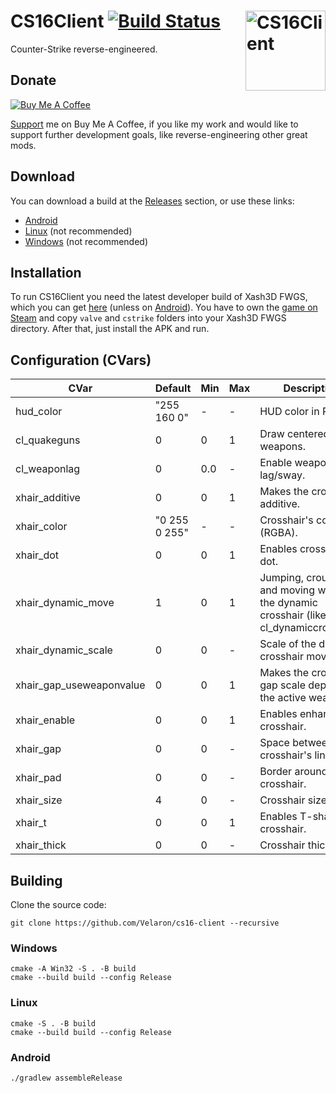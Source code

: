 # CS16Client [![Build Status](https://github.com/Velaron/cs16-client/actions/workflows/build.yml/badge.svg)](https://github.com/Velaron/cs16-client/actions) <img align="right" width="128" height="128" src="https://github.com/Velaron/cs16-client/raw/main/android/app/src/main/ic_launcher-playstore.png" alt="CS16Client" />
Counter-Strike reverse-engineered.

## Donate
[![Buy Me A Coffee](https://www.buymeacoffee.com/assets/img/custom_images/orange_img.png)](https://www.buymeacoffee.com/velaron)

[Support](https://www.buymeacoffee.com/velaron) me on Buy Me A Coffee, if you like my work and would like to support further development goals, like  reverse-engineering other great mods.

## Download
You can download a build at the [Releases](https://github.com/Velaron/cs16-client/releases/tag/continuous) section, or use these links:
* [Android](https://github.com/Velaron/cs16-client/releases/download/continuous/cs16-client.apk)
* [Linux](https://github.com/Velaron/cs16-client/releases/download/continuous/cs16-client_linux_i386.tar.gz) (not recommended)
* [Windows](https://github.com/Velaron/cs16-client/releases/download/continuous/cs16-client_win32_x86.zip) (not recommended)

## Installation
To run CS16Client you need the latest developer build of Xash3D FWGS, which you can get [here](https://github.com/FWGS/xash3d-fwgs/releases/tag/continuous) (unless on [Android](https://github.com/Velaron/xash3d-fwgs/releases/tag/continuous-android)).
You have to own the [game on Steam](https://store.steampowered.com/app/10/CounterStrike//) and copy `valve` and `cstrike` folders into your Xash3D FWGS directory.
After that, just install the APK and run.

## Configuration (CVars)
| CVar                     | Default       | Min | Max | Description                                                                                 |
|--------------------------|---------------|-----|-----|---------------------------------------------------------------------------------------------|
| hud_color                | "255 160 0"   | -   | -   | HUD color in RGB.                                                                           |
| cl_quakeguns             | 0             | 0   | 1   | Draw centered weapons.                                                                      |
| cl_weaponlag             | 0             | 0.0 | -   | Enable weapon lag/sway.                                                                     |
| xhair_additive           | 0             | 0   | 1   | Makes the crosshair additive.                                                               |
| xhair_color              | "0 255 0 255" | -   | -   | Crosshair's color (RGBA).                                                                   |
| xhair_dot                | 0             | 0   | 1   | Enables crosshair dot.                                                                      |
| xhair_dynamic_move       | 1             | 0   | 1   | Jumping, crouching and moving will affect the dynamic crosshair (like cl_dynamiccrosshair). |
| xhair_dynamic_scale      | 0             | 0   | -   | Scale of the dynamic crosshair movement.                                                    |
| xhair_gap_useweaponvalue | 0             | 0   | 1   | Makes the crosshair gap scale depend on the active weapon.                                  |
| xhair_enable             | 0             | 0   | 1   | Enables enhanced crosshair.                                                                 |
| xhair_gap                | 0             | 0   | -   | Space between crosshair's lines.                                                            |
| xhair_pad                | 0             | 0   | -   | Border around crosshair.                                                                    |
| xhair_size               | 4             | 0   | -   | Crosshair size.                                                                             |
| xhair_t                  | 0             | 0   | 1   | Enables T-shaped crosshair.                                                                 |
| xhair_thick              | 0             | 0   | -   | Crosshair thickness.                                                                        |

## Building
Clone the source code:
```
git clone https://github.com/Velaron/cs16-client --recursive
```
### Windows
```
cmake -A Win32 -S . -B build
cmake --build build --config Release
```
### Linux
```
cmake -S . -B build
cmake --build build --config Release
```
### Android
```
./gradlew assembleRelease
```

